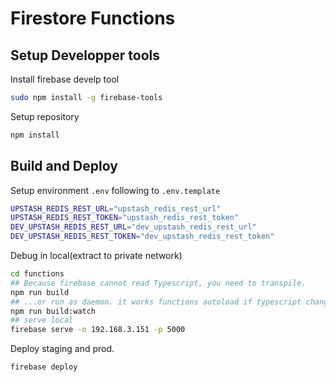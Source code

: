 # Firestore Functions

## Setup Developper tools

Install firebase develp tool
```sh
sudo npm install -g firebase-tools
```

Setup repository
```sh
npm install
```

## Build and Deploy

Setup environment `.env` following to `.env.template`
```bash
UPSTASH_REDIS_REST_URL="upstash_redis_rest_url"
UPSTASH_REDIS_REST_TOKEN="upstash_redis_rest_token"
DEV_UPSTASH_REDIS_REST_URL="dev_upstash_redis_rest_url"
DEV_UPSTASH_REDIS_REST_TOKEN="dev_upstash_redis_rest_token"
```

Debug in local(extract to private network)
```sh
cd functions
## Because firebase cannot read Typescript, you need to transpile.
npm run build
## ...or run as daemon. it works functions autoload if typescript changed.
npm run build:watch
## serve local
firebase serve -o 192.168.3.151 -p 5000
```

Deploy staging and prod.
```sh
firebase deploy
```
